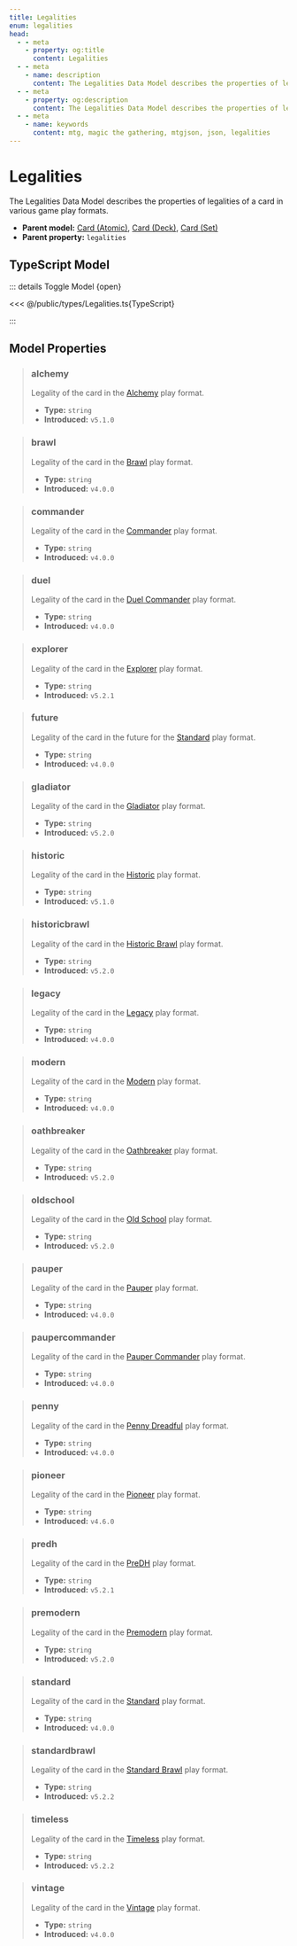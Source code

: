 ```yaml
---
title: Legalities
enum: legalities
head:
  - - meta
    - property: og:title
      content: Legalities
  - - meta
    - name: description
      content: The Legalities Data Model describes the properties of legalities of a card in various game play formats.
  - - meta
    - property: og:description
      content: The Legalities Data Model describes the properties of legalities of a card in various game play formats.
  - - meta
    - name: keywords
      content: mtg, magic the gathering, mtgjson, json, legalities
---
```


# Legalities

The Legalities Data Model describes the properties of legalities of a card in various game play formats.

- **Parent model:** [Card (Atomic)](/data-models/card/card-atomic/), [Card (Deck)](/data-models/card/card-deck/), [Card (Set)](/data-models/card/card-set/)
- **Parent property:** `legalities`

## TypeScript Model

::: details Toggle Model {open}

<<< @/public/types/Legalities.ts{TypeScript}

:::

## Model Properties

> ### alchemy <DocBadge type="warning" text="optional" />
>
> Legality of the card in the [Alchemy](https://magic.wizards.com/en/mtgarena/alchemy) play format.
>
> - **Type:** `string`
> - **Introduced:** `v5.1.0`

> ### brawl <DocBadge type="warning" text="optional" />
>
> Legality of the card in the [Brawl](https://magic.wizards.com/en/formats/brawl) play format.
>
> - **Type:** `string`
> - **Introduced:** `v4.0.0`

> ### commander <DocBadge type="warning" text="optional" />
>
> Legality of the card in the [Commander](https://magic.wizards.com/en/formats/commander) play format.
>
> - **Type:** `string`
> - **Introduced:** `v4.0.0`

> ### duel <DocBadge type="warning" text="optional" />
>
> Legality of the card in the [Duel Commander](https://magic.wizards.com/en/formats/commander-1v1) play format.
>
> - **Type:** `string`
> - **Introduced:** `v4.0.0`

> ### explorer <DocBadge type="warning" text="optional" />
>
> Legality of the card in the [Explorer](https://magic.wizards.com/en/formats/explorer) play format.
>
> - **Type:** `string`
> - **Introduced:** `v5.2.1`

> ### future <DocBadge type="warning" text="optional" />
>
> Legality of the card in the future for the [Standard](https://magic.wizards.com/en/formats/standard) play format.
>
> - **Type:** `string`
> - **Introduced:** `v4.0.0`

> ### gladiator <DocBadge type="warning" text="optional" />
>
> Legality of the card in the [Gladiator](https://gladiator.blog/about-gladiator/) play format.
>
> - **Type:** `string`
> - **Introduced:** `v5.2.0`

> ### historic <DocBadge type="warning" text="optional" />
>
> Legality of the card in the [Historic](https://magic.wizards.com/en/formats/historic) play format.
>
> - **Type:** `string`
> - **Introduced:** `v5.1.0`

> ### historicbrawl <DocBadge type="warning" text="optional" />
>
> Legality of the card in the [Historic Brawl](https://draftsim.com/mtg-arena-historic-brawl/) play format.
>
> - **Type:** `string`
> - **Introduced:** `v5.2.0`

> ### legacy <DocBadge type="warning" text="optional" />
>
> Legality of the card in the [Legacy](https://magic.wizards.com/en/formats/legacy) play format.
>
> - **Type:** `string`
> - **Introduced:** `v4.0.0`

> ### modern <DocBadge type="warning" text="optional" />
>
> Legality of the card in the [Modern](https://magic.wizards.com/en/formats/modern) play format.
>
> - **Type:** `string`
> - **Introduced:** `v4.0.0`

> ### oathbreaker <DocBadge type="warning" text="optional" />
>
> Legality of the card in the [Oathbreaker](https://magic.wizards.com/en/formats/oathbreaker) play format.
>
> - **Type:** `string`
> - **Introduced:** `v5.2.0`

> ### oldschool <DocBadge type="warning" text="optional" />
>
> Legality of the card in the [Old School](https://mtg.fandom.com/wiki/Old_School) play format.
>
> - **Type:** `string`
> - **Introduced:** `v5.2.0`

> ### pauper <DocBadge type="warning" text="optional" />
>
> Legality of the card in the [Pauper](https://magic.wizards.com/en/formats/pauper) play format.
>
> - **Type:** `string`
> - **Introduced:** `v4.0.0`

> ### paupercommander <DocBadge type="warning" text="optional" />
>
> Legality of the card in the [Pauper Commander](https://mtg.fandom.com/wiki/Pauper_Commander) play format.
>
> - **Type:** `string`
> - **Introduced:** `v4.0.0`

> ### penny <DocBadge type="warning" text="optional" />
>
> Legality of the card in the [Penny Dreadful](https://mtg.fandom.com/wiki/Penny_Dreadful) play format.
>
> - **Type:** `string`
> - **Introduced:** `v4.0.0`

> ### pioneer <DocBadge type="warning" text="optional" />
>
> Legality of the card in the [Pioneer](https://magic.wizards.com/en/formats/pioneer) play format.
>
> - **Type:** `string`
> - **Introduced:** `v4.6.0`

> ### predh <DocBadge type="warning" text="optional" />
>
> Legality of the card in the [PreDH](https://articles.starcitygames.com/magic-the-gathering/commander-sub-format-predh-is-the-new-magic-rage/) play format.
>
> - **Type:** `string`
> - **Introduced:** `v5.2.1`

> ### premodern <DocBadge type="warning" text="optional" />
>
> Legality of the card in the [Premodern](https://premodernmagic.com/) play format.
>
> - **Type:** `string`
> - **Introduced:** `v5.2.0`

> ### standard <DocBadge type="warning" text="optional" />
>
> Legality of the card in the [Standard](https://magic.wizards.com/en/formats/standard) play format.
>
> - **Type:** `string`
> - **Introduced:** `v4.0.0`

> ### standardbrawl <DocBadge type="warning" text="optional" />
>
> Legality of the card in the [Standard Brawl](https://magic.wizards.com/en/formats/brawl) play format.
>
> - **Type:** `string`
> - **Introduced:** `v5.2.2`

> ### timeless <DocBadge type="warning" text="optional" />
>
> Legality of the card in the [Timeless](https://magic.wizards.com/en/formats/standard) play format.
>
> - **Type:** `string`
> - **Introduced:** `v5.2.2`

> ### vintage <DocBadge type="warning" text="optional" />
>
> Legality of the card in the [Vintage](https://magic.wizards.com/en/formats/timeless) play format.
>
> - **Type:** `string`
> - **Introduced:** `v4.0.0`
